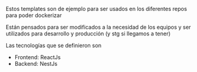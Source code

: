 Estos templates son de ejemplo para ser usados en los diferentes repos para poder dockerizar  

Están pensados para ser modificados a la necesidad de los equipos y ser utilizados para desarrollo y producción (y stg si llegamos a tener)


Las tecnologías que se definieron son
- Frontend: ReactJs
- Backend: NestJs
